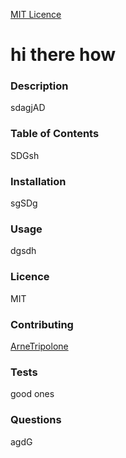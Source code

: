 
[MIT Licence](https://img.shields.io/badge/Licence-MIT-blue)

# hi there how 

### Description
sdagjAD

### Table of Contents
SDGsh

### Installation
sgSDg

### Usage
dgsdh

### Licence
MIT

### Contributing 
[ArneTripolone](https://github.com/ArneTripolone)

### Tests
good ones

### Questions
agdG
